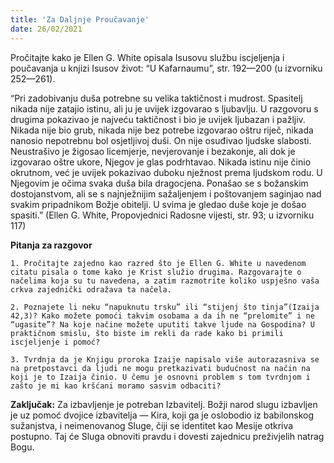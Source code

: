 ```yaml
---
title: 'Za Daljnje Proučavanje'
date: 26/02/2021
---
```


Pročitajte kako je Ellen G. White opisala Isusovu službu iscjeljenja i poučavanja u knjizi Isusov život: “U Kafarnaumu”, str. 192—200 (u izvorniku 252—261).

“Pri zadobivanju duša potrebne su velika taktičnost i mudrost. Spasitelj nikada nije zatajio istinu, ali ju je uvijek izgovarao s ljubavlju. U razgovoru s drugima pokazivao je najveću taktičnost i bio je uvijek ljubazan i pažljiv. Nikada nije bio grub, nikada nije bez potrebe izgovarao oštru riječ, nikada nanosio nepotrebnu bol osjetljivoj duši. On nije osuđivao ljudske slabosti. Neustrašivo je žigosao licemjerje, nevjerovanje i bezakonje, ali dok je izgovarao oštre ukore, Njegov je glas podrhtavao. Nikada istinu nije činio okrutnom, već je uvijek pokazivao duboku nježnost prema ljudskom rodu. U Njegovim je očima svaka duša bila dragocjena. Ponašao se s božanskim dostojanstvom, ali se s najnježnijim sažaljenjem i poštovanjem saginjao nad svakim pripadnikom Božje obitelji. U svima je gledao duše koje je došao spasiti.” (Ellen G. White, Propovjednici Radosne vijesti, str. 93; u izvorniku 117)

**Pitanja za razgovor**

`1.	Pročitajte zajedno kao razred što je Ellen G. White u navedenom citatu pisala o tome kako je Krist služio drugima. Razgovarajte o načelima koja su tu navedena, a zatim razmotrite koliko uspješno vaša crkva zajednički odražava ta načela.`

`2.	Poznajete li neku “napuknutu trsku” ili “stijenj što tinja”(Izaija 42,3)? Kako možete pomoći takvim osobama a da ih ne “prelomite” i ne “ugasite”? Na koje načine možete uputiti takve ljude na Gospodina? U praktičnom smislu, što biste im rekli da rade kako bi primili iscjeljenje i pomoć?`

`3.	Tvrdnja da je Knjigu proroka Izaije napisalo više autorazasniva se na pretpostavci da ljudi ne mogu pretkazivati budućnost na način na koji je to Izaija činio. U čemu je osnovni problem s tom tvrdnjom i zašto je mi kao kršćani moramo sasvim odbaciti?`

**Zaključak:** Za izbavljenje je potreban Izbavitelj. Božji narod slugu izbavljen je uz pomoć dvojice izbavitelja — Kira, koji ga je oslobodio iz babilonskog sužanjstva, i neimenovanog Sluge, čiji se identitet kao Mesije otkriva postupno. Taj će Sluga obnoviti pravdu i dovesti zajednicu preživjelih natrag Bogu.